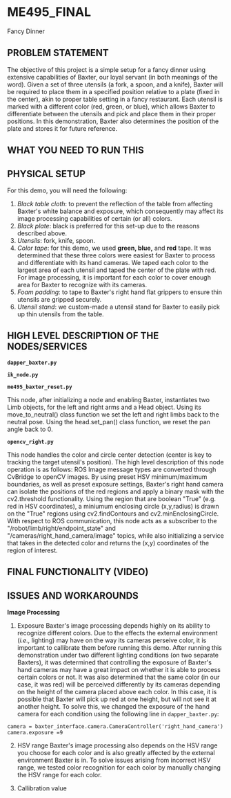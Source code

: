 # ME495_FINAL
Fancy Dinner


## PROBLEM STATEMENT
The objective of this project is a simple setup for a fancy dinner using extensive capabilities of Baxter, our loyal servant (in both meanings of the word). Given a set of three utensils (a fork, a spoon, and a knife), Baxter will be required to place them in a specified position relative to a plate (fixed in the center), akin to proper table setting in a fancy restaurant. Each utensil is marked with a different color (red, green, or blue), which allows Baxter to differentiate between the utensils and pick and place them in their proper positions. In this demonstration, Baxter also determines the position of the plate and stores it for future reference. 

## WHAT YOU NEED TO RUN THIS

## PHYSICAL SETUP
For this demo, you will need the following:

1. *Black table cloth*: to prevent the reflection of the table from affecting Baxter's white balance and exposure, which consequently may affect its image processing capabilities of certain (or all) colors.
2. *Black plate*: black is preferred for this set-up due to the reasons described above.
3. *Utensils*: fork, knife, spoon.
4. *Color tape*: for this demo, we used __green, blue,__ and __red__ tape. It was determined that these three colors were easiest for Baxter to process and differentiate with its hand cameras. We taped each color to the largest area of each utensil and taped the center of the plate with red. For image processing, it is important for each color to cover enough area for Baxter to recognize with its cameras.
5. *Foam padding*: to tape to Baxter's right hand flat grippers to ensure thin utensils are gripped securely.
6. *Utensil stand*: we custom-made a utensil stand for Baxter to easily pick up thin utensils from the table.


## HIGH LEVEL DESCRIPTION OF THE NODES/SERVICES
__`dapper_baxter.py`__


__`ik_node.py`__


__`me495_baxter_reset.py`__

This node, after initializing a node and enabling Baxter, instantiates two Limb objects, for the left and right arms and a Head object. Using its move_to_neutral() class function we set the left and right limbs back to the neutral pose. Using the head.set_pan() class function, we reset the pan angle back to 0. 

__`opencv_right.py`__

This node handles the color and circle center detection (center is key to tracking the target utensil's position). The high level description of this node operation is as follows: ROS Image message types are converted through CvBridge to openCV images. By using preset HSV minimum/maximum boundaries, as well as preset exposure settings, Baxter's right hand camera can isolate the positions of the red regions and apply a binary mask with the cv2.threshold functionality. Using the region that are boolean "True" (e.g. red in HSV coordinates), a miniumum enclosing circle (x,y,radius) is drawn on the "True" regions using cv2.findContours and cv2.minEnclosingCircle. With respect to ROS communication, this node acts as a subscriber to the "/robot/limb/right/endpoint_state" and "/cameras/right_hand_camera/image" topics, while also initializing a service that takes in the detected color and returns the (x,y) coordinates of the region of interest. 

## FINAL FUNCTIONALITY (VIDEO)

## ISSUES AND WORKAROUNDS
__Image Processing__

1. Exposure
Baxter's image processing depends highly on its ability to recognize different colors. Due to the effects the external environment (*i.e.,* lighting) may have on the way its cameras perseive color, it is important to callibrate them before running this demo. After running this demonstration under two different lighting conditions (on two separate Baxters), it was determined that controlling the exposure of Baxter's hand cameras may have a great impact on whether it is able to process certain colors or not. It was also determined that the same color (in our case, it was red) will be perceived differently by its cameras depending on the height of the camera placed above each color. In this case, it is possible that Baxter will pick up red at one height, but will not see it at another height. To solve this, we changed the exposure of the hand camera for each condition using the following line in `dapper_baxter.py`:
```
camera = baxter_interface.camera.CameraController('right_hand_camera')
camera.exposure =9
```

2. HSV range
Baxter's image processing also depends on the HSV range you choose for each color and is also greatly affected by the external environment Baxter is in. To solve issues arising from incorrect HSV range, we tested color recognition for each color by manually changing the HSV range for each color. 

3. Callibration value

